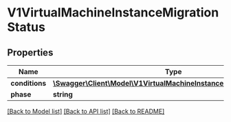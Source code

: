# V1VirtualMachineInstanceMigrationStatus

## Properties
Name | Type | Description | Notes
------------ | ------------- | ------------- | -------------
**conditions** | [**\Swagger\Client\Model\V1VirtualMachineInstanceMigrationCondition[]**](V1VirtualMachineInstanceMigrationCondition.md) |  | [optional] 
**phase** | **string** |  | [optional] 

[[Back to Model list]](../README.md#documentation-for-models) [[Back to API list]](../README.md#documentation-for-api-endpoints) [[Back to README]](../README.md)


